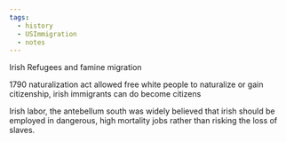 ```yaml
---
tags:
  - history
  - USImmigration
  - notes
---
```


Irish Refugees and famine migration


1790 naturalization act allowed free white people to naturalize or gain citizenship, irish immigrants can do become citizens

Irish labor, the antebellum south was widely believed that irish should be employed in dangerous, high mortality jobs rather than risking the loss of slaves.
